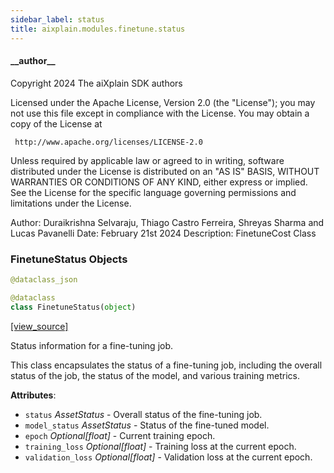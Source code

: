 ```yaml
---
sidebar_label: status
title: aixplain.modules.finetune.status
---
```


#### \_\_author\_\_

Copyright 2024 The aiXplain SDK authors

Licensed under the Apache License, Version 2.0 (the &quot;License&quot;);
you may not use this file except in compliance with the License.
You may obtain a copy of the License at

     http://www.apache.org/licenses/LICENSE-2.0

Unless required by applicable law or agreed to in writing, software
distributed under the License is distributed on an &quot;AS IS&quot; BASIS,
WITHOUT WARRANTIES OR CONDITIONS OF ANY KIND, either express or implied.
See the License for the specific language governing permissions and
limitations under the License.

Author: Duraikrishna Selvaraju, Thiago Castro Ferreira, Shreyas Sharma and Lucas Pavanelli
Date: February 21st 2024
Description:
    FinetuneCost Class

### FinetuneStatus Objects

```python
@dataclass_json

@dataclass
class FinetuneStatus(object)
```

[[view_source]](https://github.com/aixplain/aiXplain/blob/main/aixplain/modules/finetune/status.py#L32)

Status information for a fine-tuning job.

This class encapsulates the status of a fine-tuning job, including the overall
status of the job, the status of the model, and various training metrics.

**Attributes**:

- `status` _AssetStatus_ - Overall status of the fine-tuning job.
- `model_status` _AssetStatus_ - Status of the fine-tuned model.
- `epoch` _Optional[float]_ - Current training epoch.
- `training_loss` _Optional[float]_ - Training loss at the current epoch.
- `validation_loss` _Optional[float]_ - Validation loss at the current epoch.

